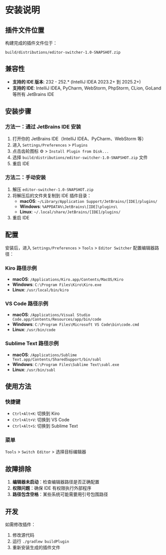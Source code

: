# 安装说明

## 插件文件位置
构建完成的插件文件位于：
```
build/distributions/editor-switcher-1.0-SNAPSHOT.zip
```

## 兼容性
- **支持的 IDE 版本**: 232 - 252.* (IntelliJ IDEA 2023.2+ 到 2025.2+)
- **支持的 IDE**: IntelliJ IDEA, PyCharm, WebStorm, PhpStorm, CLion, GoLand 等所有 JetBrains IDE

## 安装步骤

### 方法一：通过 JetBrains IDE 安装
1. 打开你的 JetBrains IDE（IntelliJ IDEA、PyCharm、WebStorm 等）
2. 进入 `Settings/Preferences` > `Plugins`
3. 点击齿轮图标 ⚙️ > `Install Plugin from Disk...`
4. 选择 `build/distributions/editor-switcher-1.0-SNAPSHOT.zip` 文件
5. 重启 IDE

### 方法二：手动安装
1. 解压 `editor-switcher-1.0-SNAPSHOT.zip`
2. 将解压后的文件夹复制到 IDE 插件目录：
   - **macOS**: `~/Library/Application Support/JetBrains/[IDE]/plugins/`
   - **Windows**: `%APPDATA%\JetBrains\[IDE]\plugins\`
   - **Linux**: `~/.local/share/JetBrains/[IDE]/plugins/`
3. 重启 IDE

## 配置

安装后，进入 `Settings/Preferences` > `Tools` > `Editor Switcher` 配置编辑器路径：

### Kiro 路径示例
- **macOS**: `/Applications/Kiro.app/Contents/MacOS/Kiro`
- **Windows**: `C:\Program Files\Kiro\Kiro.exe`
- **Linux**: `/usr/local/bin/kiro`

### VS Code 路径示例
- **macOS**: `/Applications/Visual Studio Code.app/Contents/Resources/app/bin/code`
- **Windows**: `C:\Program Files\Microsoft VS Code\bin\code.cmd`
- **Linux**: `/usr/bin/code`

### Sublime Text 路径示例
- **macOS**: `/Applications/Sublime Text.app/Contents/SharedSupport/bin/subl`
- **Windows**: `C:\Program Files\Sublime Text\subl.exe`
- **Linux**: `/usr/bin/subl`

## 使用方法

### 快捷键
- `Ctrl+Alt+K`: 切换到 Kiro
- `Ctrl+Alt+V`: 切换到 VS Code
- `Ctrl+Alt+S`: 切换到 Sublime Text

### 菜单
`Tools` > `Switch Editor` > 选择目标编辑器

## 故障排除

1. **编辑器未启动**：检查编辑器路径是否正确配置
2. **权限问题**：确保 IDE 有权限执行外部程序
3. **路径包含空格**：某些系统可能需要用引号包围路径

## 开发

如需修改插件：
1. 修改源代码
2. 运行 `./gradlew buildPlugin`
3. 重新安装生成的插件文件